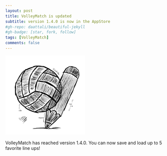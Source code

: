 ```yaml
---
layout: post
title: VolleyMatch is updated
subtitle: version 1.4.0 is now in the AppStore
#gh-repo: daattali/beautiful-jekyll
#gh-badge: [star, fork, follow]
tags: [VolleyMatch]
comments: false
---
```




![AppIcon](/assets/img/volleymatch-app-icon.png)

VolleyMatch has reached version 1.4.0. You can now save and load up to 5 favorite line ups!
